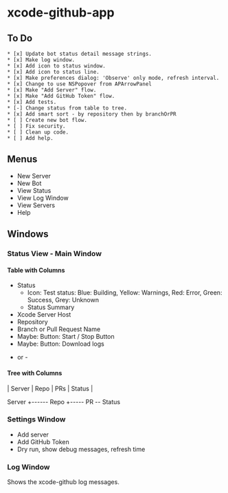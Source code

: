 # xcode-github-app

## To Do
```
* [x] Update bot status detail message strings.
* [x] Make log window.
* [x] Add icon to status window.
* [x] Add icon to status line.
* [x] Make preferences dialog: 'Observe' only mode, refresh interval.
* [x] Change to use NSPopover from APArrowPanel
* [x] Make "Add Server" flow.
* [x] Make "Add GitHub Token" flow.
* [x] Add tests.
* [-] Change status from table to tree.
* [x] Add smart sort - by repository then by branchOrPR
* [ ] Create new bot flow.
* [ ] Fix security.
* [ ] Clean up code. 
* [ ] Add help.
```
 
## Menus
* New Server
* New Bot
* View Status
* View Log Window
* View Servers
* Help

## Windows

### Status View - Main Window

#### Table with Columns

* Status 
  - Icon: Test status: Blue: Building, Yellow: Warnings, Red: Error, Green: Success, Grey: Unknown
  - Status Summary
* Xcode Server Host
* Repository
* Branch or Pull Request Name
* Maybe: Button: Start / Stop Button
* Maybe: Button: Download logs

- or - 

#### Tree with Columns

| Server | Repo | PRs | Status |

Server
   +------ Repo
                 +----- PR -- Status

### Settings Window
* Add server
* Add GitHub Token
* Dry run, show debug messages, refresh time
 
### Log Window
Shows the xcode-github log messages.

